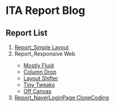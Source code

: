 # ITA Report Blog
## Report List
<ol>
  <li><a href="Janny100.github.io/SimpleLayout.html">Report_Simple Layout</a></li>
  <li>Report_Responsive Web</li>
    <ul>
      <li><a href="Janny100.github.io/Resp_Mostly Fluid.html">Mostly Fluid</a></li>
      <li><a href="Janny100.github.io/Resp_Column Drop.html">Column Drop</a></li>
      <li><a href="Janny100.github.io/Resp_Layout Shifter.html">Layout Shifter</a></li>
      <li><a href="Janny100.github.io/Resp_Tiny Tweaks.html">Tiny Tweaks</a></li>
      <li><a href="Janny100.github.io/Resp_Off Canvas.html">Off Canvas</a></li>
    </ul>
  <li><a href="NaverLoginPage_CloneCoding.html">Report_NaverLoginPage CloneCoding</a></li>
</ol>

